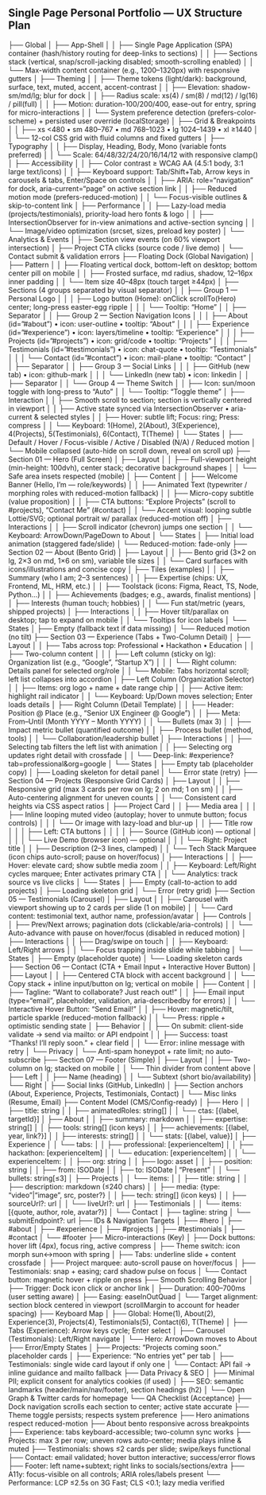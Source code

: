 ## Single Page Personal Portfolio — UX Structure Plan

├── Global
│ ├── App-Shell
│ │ ├── Single Page Application (SPA) container (hash/history routing for deep-links to sections)
│ │ ├── Sections stack (vertical, snap/scroll-jacking disabled; smooth-scrolling enabled)
│ │ └── Max-width content container (e.g., 1200–1320px) with responsive gutters
│ ├── Theming
│ │ ├── Theme tokens (light/dark): background, surface, text, muted, accent, accent-contrast
│ │ ├── Elevation: shadow-sm/md/lg; blur for dock
│ │ ├── Radius scale: xs(4) / sm(8) / md(12) / lg(16) / pill(full)
│ │ ├── Motion: duration-100/200/400, ease-out for entry, spring for micro-interactions
│ │ └── System preference detection (prefers-color-scheme) + persisted user override (localStorage)
│ ├── Grid & Breakpoints
│ │ ├── xs <480 • sm 480–767 • md 768–1023 • lg 1024–1439 • xl ≥1440
│ │ └── 12-col CSS grid with fluid columns and fixed gutters
│ ├── Typography
│ │ ├── Display, Heading, Body, Mono (variable fonts preferred)
│ │ └── Scale: 64/48/32/24/20/16/14/12 with responsive clamp()
│ ├── Accessibility
│ │ ├── Color contrast ≥ WCAG AA (4.5:1 body, 3:1 large text/icons)
│ │ ├── Keyboard support: Tab/Shift+Tab, Arrow keys in carousels & tabs, Enter/Space on controls
│ │ ├── ARIA: role=“navigation” for dock, aria-current=“page” on active section link
│ │ ├── Reduced motion mode (prefers-reduced-motion)
│ │ └── Focus-visible outlines & skip-to-content link
│ ├── Performance
│ │ ├── Lazy-load media (projects/testimonials), priority-load hero fonts & logo
│ │ ├── IntersectionObserver for in-view animations and active-section syncing
│ │ └── Image/video optimization (srcset, sizes, preload key poster)
│ └── Analytics & Events
│ ├── Section view events (on 60% viewport intersection)
│ ├── Project CTA clicks (source code / live demo)
│ └── Contact submit & validation errors
├── Floating Dock (Global Navigation)
│ ├── Pattern
│ │ ├── Floating vertical dock, bottom-left on desktop; bottom center pill on mobile
│ │ ├── Frosted surface, md radius, shadow, 12–16px inner padding
│ │ └── Item size 40–48px (touch target ≥44px)
│ ├── Sections (4 groups separated by visual separator)
│ │ ├── Group 1 — Personal Logo
│ │ │ ├── Logo button (Home): onClick scrollTo(Hero) center; long-press easter-egg ripple
│ │ │ └── Tooltip: “Home”
│ │ ├── Separator
│ │ ├── Group 2 — Section Navigation Icons
│ │ │ ├── About (id=”#about”) • icon: user-outline • tooltip: “About”
│ │ │ ├── Experience (id=”#experience”) • icon: layers/timeline • tooltip: “Experience”
│ │ │ ├── Projects (id=”#projects”) • icon: grid/code • tooltip: “Projects”
│ │ │ ├── Testimonials (id=”#testimonials”) • icon: chat-quote • tooltip: “Testimonials”
│ │ │ └── Contact (id=”#contact”) • icon: mail-plane • tooltip: “Contact”
│ │ ├── Separator
│ │ ├── Group 3 — Social Links
│ │ │ ├── GitHub (new tab) • icon: github-mark
│ │ │ └── LinkedIn (new tab) • icon: linkedin
│ │ ├── Separator
│ │ └── Group 4 — Theme Switch
│ │ ├── Icon: sun/moon toggle with long-press to “Auto”
│ │ └── Tooltip: “Toggle theme”
│ ├── Interaction
│ │ ├── Smooth scroll to section; section is vertically centered in viewport
│ │ ├── Active state synced via IntersectionObserver • aria-current & selected styles
│ │ ├── Hover: subtle lift; Focus: ring; Press: compress
│ │ └── Keyboard: 1(Home), 2(About), 3(Experience), 4(Projects), 5(Testimonials), 6(Contact), T(Theme)
│ └── States
│ ├── Default / Hover / Focus-visible / Active / Disabled (N/A) / Reduced motion
│ └── Mobile collapsed (auto-hide on scroll down, reveal on scroll up)
├── Section 01 — Hero (Full Screen)
│ ├── Layout
│ │ ├── Full-viewport height (min-height: 100dvh), center stack; decorative background shapes
│ │ └── Safe area insets respected (mobile)
│ ├── Content
│ │ ├── Welcome Banner (Hello, I’m — role/keywords)
│ │ ├── Animated Text (typewriter / morphing roles with reduced-motion fallback)
│ │ ├── Micro-copy subtitle (value proposition)
│ │ ├── CTA buttons: “Explore Projects” (scroll to #projects), “Contact Me” (#contact)
│ │ └── Accent visual: looping subtle Lottie/SVG; optional portrait w/ parallax (reduced-motion off)
│ ├── Interactions
│ │ ├── Scroll indicator (chevron) jumps one section
│ │ └── Keyboard: ArrowDown/PageDown to About
│ └── States
│ ├── Initial load animation (staggered fade/slide)
│ └── Reduced-motion: fade-only
├── Section 02 — About (Bento Grid)
│ ├── Layout
│ │ ├── Bento grid (3×2 on lg, 2×3 on md, 1×6 on sm), variable tile sizes
│ │ └── Card surfaces with icons/illustrations and concise copy
│ ├── Tiles (examples)
│ │ ├── Summary (who I am; 2–3 sentences)
│ │ ├── Expertise (chips: UX, Frontend, ML, HRM, etc.)
│ │ ├── Toolstack (icons: Figma, React, TS, Node, Python…)
│ │ ├── Achievements (badges; e.g., awards, finalist mentions)
│ │ ├── Interests (human touch; hobbies)
│ │ └── Fun stat/metric (years, shipped projects)
│ ├── Interactions
│ │ ├── Hover tilt/parallax on desktop; tap to expand on mobile
│ │ └── Tooltips for icon labels
│ └── States
│ ├── Empty (fallback text if data missing)
│ └── Reduced motion (no tilt)
├── Section 03 — Experience (Tabs + Two-Column Detail)
│ ├── Layout
│ │ ├── Tabs across top: Professional • Hackathon • Education
│ │ ├── Two-column content
│ │ │ ├── Left column (sticky on lg): Organization list (e.g., “Google”, “Startup X”)
│ │ │ └── Right column: Details panel for selected org/role
│ │ └── Mobile: Tabs horizontal scroll; left list collapses into accordion
│ ├── Left Column (Organization Selector)
│ │ ├── Items: org logo + name + date range chip
│ │ ├── Active item: highlight rail indicator
│ │ └── Keyboard: Up/Down moves selection; Enter loads details
│ ├── Right Column (Detail Template)
│ │ ├── Header: Position @ Place (e.g., “Senior UX Engineer @ Google”)
│ │ ├── Meta: From–Until (Month YYYY – Month YYYY)
│ │ └── Bullets (max 3)
│ │ ├── Impact metric bullet (quantified outcome)
│ │ ├── Process bullet (method, tools)
│ │ └── Collaboration/leadership bullet
│ ├── Interactions
│ │ ├── Selecting tab filters the left list with animation
│ │ ├── Selecting org updates right detail with crossfade
│ │ └── Deep-link: #experience?tab=professional&org=google
│ └── States
│ ├── Empty tab (placeholder copy)
│ ├── Loading skeleton for detail panel
│ └── Error state (retry)
├── Section 04 — Projects (Responsive Grid Cards)
│ ├── Layout
│ │ ├── Responsive grid (max 3 cards per row on lg; 2 on md; 1 on sm)
│ │ ├── Auto-centering alignment for uneven counts
│ │ └── Consistent card heights via CSS aspect ratios
│ ├── Project Card
│ │ ├── Media area
│ │ │ ├── Inline looping muted video (autoplay; hover to unmute button; focus controls)
│ │ │ └── Or image with lazy-load and blur-up
│ │ ├── Title row
│ │ │ ├── Left: CTA buttons
│ │ │ │ ├── Source (GitHub icon) — optional
│ │ │ │ └── Live Demo (browser icon) — optional
│ │ │ └── Right: Project title
│ │ ├── Description (2–3 lines, clamped)
│ │ └── Tech Stack Marquee (icon chips auto-scroll; pause on hover/focus)
│ ├── Interactions
│ │ ├── Hover: elevate card; show subtle media zoom
│ │ ├── Keyboard: Left/Right cycles marquee; Enter activates primary CTA
│ │ └── Analytics: track source vs live clicks
│ └── States
│ ├── Empty (call-to-action to add projects)
│ ├── Loading skeleton grid
│ └── Error (retry grid)
├── Section 05 — Testimonials (Carousel)
│ ├── Layout
│ │ ├── Carousel with viewport showing up to 2 cards per slide (1 on mobile)
│ │ └── Card content: testimonial text, author name, profession/avatar
│ ├── Controls
│ │ ├── Prev/Next arrows; pagination dots (clickable/aria-controls)
│ │ └── Auto-advance with pause on hover/focus (disabled in reduced motion)
│ ├── Interactions
│ │ ├── Drag/swipe on touch
│ │ ├── Keyboard: Left/Right arrows
│ │ └── Focus trapping inside slide while tabbing
│ └── States
│ ├── Empty (placeholder quote)
│ └── Loading skeleton cards
├── Section 06 — Contact (CTA + Email Input + Interactive Hover Button)
│ ├── Layout
│ │ ├── Centered CTA block with accent background
│ │ └── Copy stack + inline input/button on lg; vertical on mobile
│ ├── Content
│ │ ├── Tagline: “Want to collaborate? Just reach out!”
│ │ ├── Email input (type=“email”, placeholder, validation, aria-describedby for errors)
│ │ └── Interactive Hover Button: “Send Email!”
│ │ ├── Hover: magnetic/tilt, particle sparkle (reduced-motion fallback)
│ │ └── Press: ripple + optimistic sending state
│ ├── Behavior
│ │ ├── On submit: client-side validate -> send via mailto: or API endpoint
│ │ ├── Success: toast “Thanks! I’ll reply soon.” + clear field
│ │ └── Error: inline message with retry
│ └── Privacy
│ └── Anti-spam honeypot + rate limit; no auto-subscribe
├── Section 07 — Footer (Simple)
│ ├── Layout
│ │ ├── Two-column on lg; stacked on mobile
│ │ └── Thin divider from content above
│ ├── Left
│ │ ├── Name (heading)
│ │ └── Subtext (short bio/availability)
│ └── Right
│ ├── Social links (GitHub, LinkedIn)
│ ├── Section anchors (About, Experience, Projects, Testimonials, Contact)
│ └── Misc links (Resume, Email)
├── Content Model (CMS/Config-ready)
│ ├── Hero
│ │ ├── title: string
│ │ ├── animatedRoles: string[]
│ │ └── ctas: [{label, targetId}]
│ ├── About
│ │ ├── summary: markdown
│ │ ├── expertise: string[]
│ │ ├── tools: string[] (icon keys)
│ │ ├── achievements: [{label, year, link?}]
│ │ ├── interests: string[]
│ │ └── stats: [{label, value}]
│ ├── Experience
│ │ └── tabs:
│ │ ├── professional: [experienceItem]
│ │ ├── hackathon: [experienceItem]
│ │ └── education: [experienceItem]
│ │ └── experienceItem:
│ │ ├── org: string
│ │ ├── logo: asset
│ │ ├── position: string
│ │ ├── from: ISODate
│ │ ├── to: ISODate | “Present”
│ │ └── bullets: string[≤3]
│ ├── Projects
│ │ └── items:
│ │ ├── title: string
│ │ ├── description: markdown (≤240 chars)
│ │ ├── media: {type: “video”|“image”, src, poster?}
│ │ ├── tech: string[] (icon keys)
│ │ ├── sourceUrl?: url
│ │ └── liveUrl?: url
│ ├── Testimonials
│ │ └── items: [{quote, author, role, avatar?}]
│ └── Contact
│ ├── tagline: string
│ └── submitEndpoint?: url
├── IDs & Navigation Targets
│ ├── #hero
│ ├── #about
│ ├── #experience
│ ├── #projects
│ ├── #testimonials
│ ├── #contact
│ └── #footer
├── Micro-interactions (Key)
│ ├── Dock buttons: hover lift (4px), focus ring, active compress
│ ├── Theme switch: icon morph sun↔moon with spring
│ ├── Tabs: underline slide + content crossfade
│ ├── Project marquee: auto-scroll pause on hover/focus
│ ├── Testimonials: snap + easing; card shadow pulse on focus
│ └── Contact button: magnetic hover + ripple on press
├── Smooth Scrolling Behavior
│ ├── Trigger: Dock icon click or anchor link
│ ├── Duration: 400–700ms (user setting aware)
│ ├── Easing: easeInOutQuad
│ └── Target alignment: section block centered in viewport (scrollMargin to account for header spacing)
├── Keyboard Map
│ ├── Global: Home(1), About(2), Experience(3), Projects(4), Testimonials(5), Contact(6), T(Theme)
│ ├── Tabs (Experience): Arrow keys cycle; Enter select
│ ├── Carousel (Testimonials): Left/Right navigate
│ └── Hero: ArrowDown moves to About
├── Error/Empty States
│ ├── Projects: “Projects coming soon.” placeholder cards
│ ├── Experience: “No entries yet” per tab
│ ├── Testimonials: single wide card layout if only one
│ └── Contact: API fail → inline guidance and mailto fallback
├── Data Privacy & SEO
│ ├── Minimal PII; explicit consent for analytics cookies (if used)
│ ├── SEO: semantic landmarks (header/main/nav/footer), section headings (h2)
│ └── Open Graph & Twitter cards for homepage
└── QA Checklist (Acceptance)
├── Dock navigation scrolls each section to center; active state accurate
├── Theme toggle persists; respects system preference
├── Hero animations respect reduced-motion
├── About bento responsive across breakpoints
├── Experience: tabs keyboard-accessible; two-column sync works
├── Projects: max 3 per row; uneven rows auto-center; media plays inline & muted
├── Testimonials: shows ≤2 cards per slide; swipe/keys functional
├── Contact: email validated; hover button interactive; success/error flows
├── Footer: left name+subtext; right links to socials/sections/extra
├── A11y: focus-visible on all controls; ARIA roles/labels present
└── Performance: LCP ≤2.5s on 3G Fast; CLS <0.1; lazy media verified
